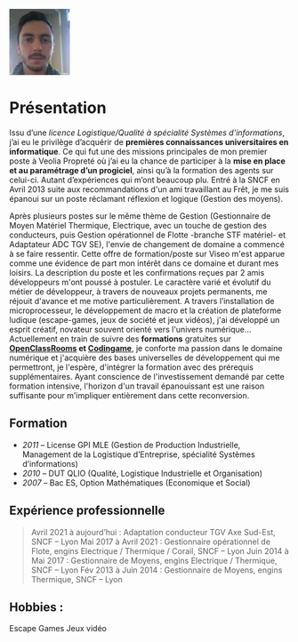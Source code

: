 ![Photo de moi](images/Capture.JPG)
# Présentation
  Issu d’une _licence Logistique/Qualité à spécialité Systèmes   d'informations_, j’ai eu le privilège d’acquérir de **premières connaissances universitaires en informatique**. Ce qui fut une des missions principales de mon premier poste à Veolia Propreté où j’ai eu la chance de participer à la **mise en place et au paramétrage d’un progiciel**, ainsi qu’à la formation des agents sur celui-ci. Autant d’expériences qui m’ont beaucoup plu. Entré à la SNCF en Avril 2013 suite aux recommandations d'un ami travaillant au Frêt, je me suis épanoui sur un poste réclamant réflexion et logique (Gestion des moyens).
  
  Après plusieurs postes sur le même thème de Gestion (Gestionnaire de Moyen Matériel Thermique, Electrique, avec un touche de gestion des conducteurs, puis Gestion opérationnel de Flotte -branche STF matériel- et Adaptateur ADC TGV SE), l'envie de changement de domaine a commencé à se faire ressentir. Cette offre de formation/poste sur Viseo m'est apparue comme une évidence de part mon intérêt dans ce domaine et durant mes loisirs. La description du poste et les confirmations reçues par 2 amis développeurs m'ont poussé à postuler. Le caractère varié et évolutif du métier de développeur, à travers de nouveaux projets permanents, me réjouit d'avance et me motive particulièrement. A travers l’installation de microprocesseur, le développement de macro et la création de plateforme ludique (escape-games, jeux de société et jeux vidéos), j'ai développé un esprit créatif, novateur souvent orienté vers l'univers numérique...
  Actuellement en train de suivre des **formations** gratuites sur **[OpenClassRooms](https://openclassrooms.com/) et [Codingame](https://www.codingame.com/)**, je conforte ma passion dans le domaine numérique et j'acquière des bases universelles de développement qui me permettront, je l'espère, d'intégrer la formation avec des prérequis supplémentaires. Ayant conscience de l'investissement demandé par cette formation intensive, l'horizon d'un travail épanouissant est une raison suffisante pour m'impliquer entièrement dans cette reconversion. 
## Formation
  * _2011_ – License GPI MLE (Gestion de Production Industrielle, Management de la Logistique d’Entreprise, spécialité Systèmes d’informations)
  * _2010_ – DUT QLIO (Qualité, Logistique Industrielle et Organisation)
  * _2007_ – Bac ES, Option Mathématiques (Economique et Social)
## Expérience professionnelle
  > Avril 2021 à aujourd’hui : Adaptation conducteur TGV Axe Sud-Est, SNCF – Lyon
  >Mai 2017 à Avril 2021 : Gestionnaire opérationnel de Flote, engins Electrique / Thermique / Corail, SNCF – Lyon
  >Juin 2014 à Mai 2017 : Gestionnaire de Moyens, engins Electrique / Thermique, SNCF – Lyon
  >Fév 2013 à Juin 2014 : Gestionnaire de Moyens, engins Thermique, SNCF – Lyon

## Hobbies :
  Escape Games Jeux vidéo